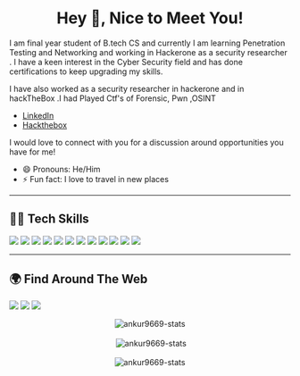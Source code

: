 <h1 align="center">Hey 👋, Nice to Meet You!</h1>


<div align="center">

<!-- ![Header Image](https://github.com/hsnice16/hsnice16/blob/main/Linked_Header_2.PNG) -->

</div>

I am final year student of B.tech CS and currently I am learning Penetration Testing and Networking and working in Hackerone as a security researcher . I have a keen interest in the Cyber Security field and has done certifications to keep upgrading my skills.


I have also worked as a security researcher  in hackerone and in hackTheBox .I had Played Ctf's of Forensic, Pwn ,OSINT


- [LinkedIn](https://www.linkedin.com/in/sanskar-r-2437381a1)
- [Hackthebox](https://app.hackthebox.com/profile/300428)

I would love to connect with you for a discussion around opportunities you have for me!

- 😄 Pronouns: He/Him
- ⚡ Fun fact: I love to travel in new places 

---

## 👨‍💻 Tech Skills

![](https://img.shields.io/badge/Linux-000000?style=for-the-badge&logo=Linux&logoColor=white)
![](https://img.shields.io/badge/Networking-1572B6?style=for-the-badge&logo=networking&logoColor=white)
![](https://img.shields.io/badge/BurpSuite-F7DF1E?style=for-the-badge&logo=burpsuite&logoColor=black)
![](https://img.shields.io/badge/Nmap-43853D?style=for-the-badge&logo=nmap&logoColor=white)
![](https://img.shields.io/badge/ProblemSolving-007ACC?style=for-the-badge&logo=problemsolving&logoColor=white)
![](https://img.shields.io/badge/Metasploit-20232A?style=for-the-badge&logo=metasploit&logoColor=61DAFB)
![](https://img.shields.io/badge/SqlMap-000000?style=for-the-badge&logo=sqlmap&logoColor=white)
![](https://img.shields.io/badge/PacketTracer-F05032?style=for-the-badge&logo=packettracert&logoColor=white)
![](https://img.shields.io/badge/Network-Security-00C7B7?style=for-the-badge&logo=networksecurity&logoColor=white)
![](https://img.shields.io/badge/Owasp-eb4c34?style=for-the-badge&logo=owasp&logoColor=black)
![](https://img.shields.io/badge/Nessus-51fc42?style=for-the-badge&logo=security&logoColor=black)
![](https://img.shields.io/badge/Searchsploit-0AC97F?style=for-the-badge&logo=searchsploit&logoColor=white)

---


## 🌍 Find Around The Web

<a href="https://github.com/aswathamaa"><img src="https://img.shields.io/badge/GitHub-100000?style=for-the-badge&logo=github&logoColor=white"/></a>
<a href="https://www.linkedin.com/in/sanskar-r-2437381a1"><img src="https://img.shields.io/badge/LinkedIn-0077B5?style=for-the-badge&logo=linkedin&logoColor=white"/></a>
<a href="https://app.hackthebox.com/profile/300428"><img src="https://img.shields.io/badge/HacktheBox-E4405F?style=for-the-badge&logo=hackthebox&logoColor=white"/></a>


<div align="center"><img align="center" src="https://github-readme-stats.vercel.app/api/top-langs?username=ankur9669&show_icons=true&locale=en&layout=compact" alt="ankur9669-stats" /></div>

<br>

<div align="center">&nbsp;<img align="center" src="https://github-readme-stats.vercel.app/api?username=ankur9669&show_icons=true&locale=en" alt="ankur9669-stats" />
</div>

<br>

<div align="center"><img align="center" src="https://github-readme-streak-stats.herokuapp.com/?user=ankur9669&" alt="ankur9669-stats" /></div>
